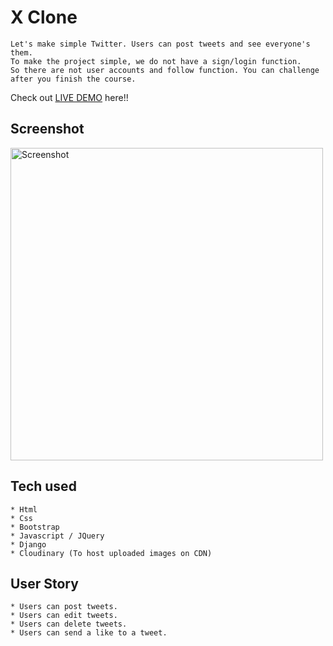 # X Clone
```
Let's make simple Twitter. Users can post tweets and see everyone's them.
To make the project simple, we do not have a sign/login function.
So there are not user accounts and follow function. You can challenge after you finish the course.
```

Check out [LIVE DEMO](https://x-clone-titk.onrender.com) here!!


## Screenshot


<img src='https://files.slack.com/files-tmb/T01360WELP6-F07A9FUNH2Q-622e73ee1d/screenshot_2024-06-28_at_1.55.09___pm_720.png' alt='Screenshot' width='500'/>



## Tech used
```
* Html
* Css
* Bootstrap
* Javascript / JQuery
* Django
* Cloudinary (To host uploaded images on CDN)
```

## User Story
```
* Users can post tweets.
* Users can edit tweets.
* Users can delete tweets.
* Users can send a like to a tweet.
```








